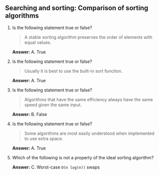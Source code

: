## Searching and sorting: Comparison of sorting algorithms

1. Is the following statement true or false?

    > A stable sorting algorithm preserves the order of elements with equal values.

    **Answer:** A. True

2. Is the following statement true or false?

    > Usually it is best to use the built-in sort function.

    **Answer:** A. True

3. Is the following statement true or false?

    > Algorithms that have the same efficiency always have the same speed given the same input.

    **Answer:** B. False

4. Is the following statement true or false?

    > Some algorithms are most easily understood when implemented to use extra space.

    **Answer:** A. True

5. Which of the following is not a property of the ideal sorting algorithm?

    **Answer:** C. Worst-case `O(n log(n))` swaps
